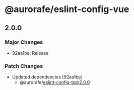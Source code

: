 # @aurorafe/eslint-config-vue

## 2.0.0

### Major Changes

- 92aa1be: Release

### Patch Changes

- Updated dependencies [92aa1be]
  - @aurorafe/eslint-config-ts@2.0.0
